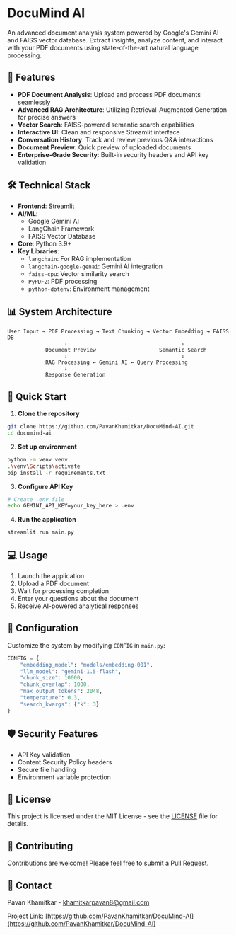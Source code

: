 # DocuMind AI

An advanced document analysis system powered by Google's Gemini AI and FAISS vector database. Extract insights, analyze content, and interact with your PDF documents using state-of-the-art natural language processing.

## 🚀 Features

- **PDF Document Analysis**: Upload and process PDF documents seamlessly
- **Advanced RAG Architecture**: Utilizing Retrieval-Augmented Generation for precise answers
- **Vector Search**: FAISS-powered semantic search capabilities
- **Interactive UI**: Clean and responsive Streamlit interface
- **Conversation History**: Track and review previous Q&A interactions
- **Document Preview**: Quick preview of uploaded documents
- **Enterprise-Grade Security**: Built-in security headers and API key validation

## 🛠️ Technical Stack

- **Frontend**: Streamlit
- **AI/ML**:
  - Google Gemini AI
  - LangChain Framework
  - FAISS Vector Database
- **Core**: Python 3.9+
- **Key Libraries**:
  - `langchain`: For RAG implementation
  - `langchain-google-genai`: Gemini AI integration
  - `faiss-cpu`: Vector similarity search
  - `PyPDF2`: PDF processing
  - `python-dotenv`: Environment management

## 📊 System Architecture

```plaintext
User Input → PDF Processing → Text Chunking → Vector Embedding → FAISS DB
                  ↓                                    ↓
            Document Preview                    Semantic Search
                  ↓                                    ↓
            RAG Processing ← Gemini AI ← Query Processing
                  ↓
            Response Generation
```

## 🚀 Quick Start

1. **Clone the repository**
```bash
git clone https://github.com/PavanKhamitkar/DocuMind-AI.git
cd documind-ai
```

2. **Set up environment**
```bash
python -m venv venv
.\venv\Scripts\activate
pip install -r requirements.txt
```

3. **Configure API Key**
```bash
# Create .env file
echo GEMINI_API_KEY=your_key_here > .env
```

4. **Run the application**
```bash
streamlit run main.py
```

## 💻 Usage

1. Launch the application
2. Upload a PDF document
3. Wait for processing completion
4. Enter your questions about the document
5. Receive AI-powered analytical responses

## 🔧 Configuration

Customize the system by modifying `CONFIG` in `main.py`:

```python
CONFIG = {
    "embedding_model": "models/embedding-001",
    "llm_model": "gemini-1.5-flash",
    "chunk_size": 10000,
    "chunk_overlap": 1000,
    "max_output_tokens": 2048,
    "temperature": 0.3,
    "search_kwargs": {"k": 3}
}
```

## 🛡️ Security Features

- API Key validation
- Content Security Policy headers
- Secure file handling
- Environment variable protection

## 📝 License

This project is licensed under the MIT License - see the [LICENSE](LICENSE) file for details.

## 🤝 Contributing

Contributions are welcome! Please feel free to submit a Pull Request.

## 📮 Contact

Pavan Khamitkar - [khamitkarpavan8@gmail.com](mailto:khamitkarpavan8@gmail.com)

Project Link: [https://github.com/PavanKhamitkar/DocuMind-AI](https://github.com/PavanKhamitkar/DocuMind-AI)
